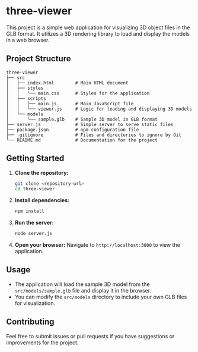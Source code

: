 # three-viewer

This project is a simple web application for visualizing 3D object files in the GLB format. It utilizes a 3D rendering library to load and display the models in a web browser.

## Project Structure

```
three-viewer
├── src
│   ├── index.html        # Main HTML document
│   ├── styles
│   │   └── main.css      # Styles for the application
│   ├── scripts
│   │   ├── main.js       # Main JavaScript file
│   │   └── viewer.js     # Logic for loading and displaying 3D models
│   └── models
│       └── sample.glb    # Sample 3D model in GLB format
├── server.js             # Simple server to serve static files
├── package.json          # npm configuration file
├── .gitignore            # Files and directories to ignore by Git
└── README.md             # Documentation for the project
```

## Getting Started

1. **Clone the repository:**
   ```bash
   git clone <repository-url>
   cd three-viewer
   ```

2. **Install dependencies:**
   ```bash
   npm install
   ```

3. **Run the server:**
   ```bash
   node server.js
   ```

4. **Open your browser:**
   Navigate to `http://localhost:3000` to view the application.

## Usage

- The application will load the sample 3D model from the `src/models/sample.glb` file and display it in the browser.
- You can modify the `src/models` directory to include your own GLB files for visualization.

## Contributing

Feel free to submit issues or pull requests if you have suggestions or improvements for the project.